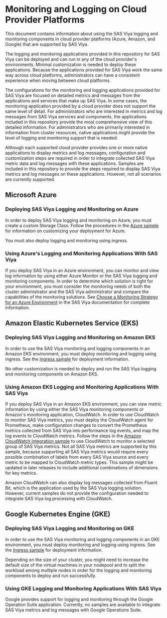 # Monitoring and Logging on Cloud Provider Platforms

This document contains information about using the SAS Viya logging and monitoring components in cloud provider platforms (Azure, Amazon, and Google) that are supported by SAS Viya.

The logging and monitoring applications provided in this repository for SAS Viya can be deployed and can run in any of the cloud provider's environments. Minimal customization is needed to deploy these applications. Because the applications provided for SAS Viya work the same way across cloud platforms, administrators can have a consistent experience when moving between cloud platforms. 

The configurations for the monitoring and logging applications provided for SAS Viya are focused on detailed metrics and messages from the applications and services that make up SAS Viya. In some cases, the monitoring application provided by a cloud provider does not support the same level of detail. For administrators who are interested in metrics and log messages from SAS Viya services and components, the applications included in this repository provide the most comprehensive view of this detailed information. For administrators who are primarily interested in information from cluster resources, native applications might provide the level of logging and monitoring support that is needed.

Although each supported cloud provider provides one or more native applications to display metrics and log messages, configuration and customization steps are required in order to integrate collected SAS Viya metric data and log messages with these applications. Samples are included in this repository to provide the steps required to display SAS Viya metrics and log messages on these applications. However, not all scenarios are currently supported.   

## Microsoft Azure

### Deploying SAS Viya Logging and Monitoring on Azure

In order to deploy SAS Viya logging and monitoring on Azure, you must create a custom Storage Class. 
Follow the procedures in the [Azure sample](/samples/azure-deployment/README.md) for information on customizing your deployment for Azure.

You must also deploy logging and monitoring using ingress.

### Using Azure's Logging and Monitoring Applications With SAS Viya

If you deploy SAS Viya in an Azure environment, you can monitor and view log information by using either Azure Monitor or the SAS Viya logging and monitoring components. In order to determine which 
solution is right for your environment, you must consider the monitoring needs of both the cluster administrator and the SAS Viya administrator and compare the capabilities of the monitoring solutions. See [Choose a Monitoring Strategy for an Azure Environment](https://go.documentation.sas.com/?cdcId=sasadmincdc&cdcVersion=v_001LTS&docsetId=calmonitoring&docsetTarget=n0okndfnjiwcxmn1ci29kjroaamp.htm&locale=en#n006zgl0bnp8txn15azzj13z8ww8) in the SAS Viya documentation for complete information. 

## Amazon Elastic Kubernetes Service (EKS)

### Deploying SAS Viya Logging and Monitoring on Amazon EKS

In order to use the SAS Viya monitoring and logging components in an Amazon EKS environment, you must deploy monitoring and logging using ingress. See the [Ingress sample](/samples/ingress/README.md) for deployment information.

No other customization is needed to deploy and run the SAS Viya logging and monitoring components on Amazon EKS.

### Using Amazon EKS Logging and Monitoring Applications With SAS Viya

If you deploy SAS Viya in an Amazon EKS environment, you can view metric information by using either the SAS Viya monitoring components or Amazon's monitoring application, CloudWatch. In order to use CloudWatch to monitor SAS Viya metrics, you must deploy the CloudWatch agent for Prometheus, make configuration changes to convert the Prometheus metrics collected from SAS Viya into performance log events, and map the log events to CloudWatch metrics. Follow the steps in the [Amazon CloudWatch Integration sample](/samples/cloudwatch/README.md) to use CloudWatch to monitor a selected group of SAS Viya metrics. Not all SAS Viya metrics are supported by this sample, because supporting all SAS Viya metrics would require every possible combination of labels from every SAS Viya source and every metric to be mapped to CloudWatch metric types. This sample might be updated in later releases to include additional combinations of dimensions for key metrics.

Amazon CloudWatch can also display log messages collected from Fluent Bit, which is the application used by the SAS Viya logging solution. However, current samples do not provide the configuration needed to integrate SAS Viya log processing with CloudWatch.  

## Google Kubernetes Engine (GKE)

### Deploying SAS Viya Logging and Monitoring on GKE

In order to use the SAS Viya monitoring and logging components in an GKE environment, you must deploy monitoring and logging using ingress. See the [Ingress sample](/samples/ingress/README.md) for deployment information.

Depending on the size of your cluster, you might need to increase the default size of the virtual machines in your nodepool and to split the workload among multiple nodes in order for the logging and monitoring components to deploy and run successfully. 

### Using GKE Logging and Monitoring Applications With SAS Viya

Google provides support for logging and monitoring through the Google Operation Suite application. Currently, no samples are available to integrate SAS Viya metrics and log messages with Google Operations Suite. 


